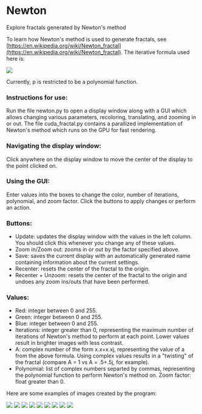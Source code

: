 # Newton
Explore fractals generated by Newton's method

To learn how Newton's method is used to generate fractals, see [https://en.wikipedia.org/wiki/Newton_fractal](https://en.wikipedia.org/wiki/Newton_fractal). The iterative formula used here is:

![](http://latex2png.com/output//latex_648e4e9d0d536d7a7e0aa4f860060a8f.png)

Currently, p is restricted to be a polynomial function.

### Instructions for use: 
Run the file newton.py to open a display window along with a GUI which allows changing various parameters, recoloring, translating, and zooming in or out. The file cuda_fractal.py contains a parallized implementation of Newton's method which runs on the GPU for fast rendering.

### Navigating the display window: 
Click anywhere on the display window to move the center of the display to the point clicked on.

### Using the GUI: 
Enter values into the boxes to change the color, number of iterations, polynomial, and zoom factor. Click the buttons to apply changes or perform an action.

### Buttons: 
* Update: updates the display window with the values in the left column. You should click this whenever you change any of these values. 
* Zoom in/Zoom out: zooms in or out by the factor specified above. 
* Save: saves the current display with an automatically generated name containing information about the current settings. 
* Recenter: resets the center of the fractal to the origin. 
* Recenter + Unzoom: resets the center of the fractal to the origin and undoes any zoom ins/outs that have been performed.

### Values: 
* Red: integer between 0 and 255.
* Green: integer between 0 and 255.
* Blue: integer between 0 and 255.
* Iterations: integer greater than 0, representing the maximum number of iterations of Newton's method to perform at each point. Lower values result in brighter images with less contrast. 
* A: complex number of the form x.x+x.xj, representing the value of a from the above formula. Using complex values results in a "twisting" of the fractal (compare A = 1 vs A = .5+.5j, for example). 
* Polynomial: list of complex numbers separted by commas, representing the polynomial function to perform Newton's method on. Zoom factor: float greater than 0.

Here are some examples of images created by the program:

![](https://github.com/SethEBaldwin/Newton/blob/master/fractals/1%20_55%200%201%20%5B1%2C-2%2C-3%2C2%2C-1%5D%20%5B8%2C6%2C4%2C2%2C0%5D%20_N50%203x%20long.png)
![](https://github.com/SethEBaldwin/Newton/blob/master/fractals/0011%5B2%2C1%2C-3%5D%5B4%2C2%2C0%5D_N50_1x.png)
![](https://github.com/SethEBaldwin/Newton/blob/master/fractals/newton2.png)
![](https://github.com/SethEBaldwin/Newton/blob/master/fractals/1111%5B5%2C2%2C1%5D%5B9%2C5%2C1%5D2x.png)
![](https://github.com/SethEBaldwin/Newton/blob/master/fractals/_25%20_88%20_815%201%20%5B-2%2C-5%2C-3%2C9%5D%20%5B6%2C4%2C1%2C0%5D%20_N50%201x.png)
![](https://github.com/SethEBaldwin/Newton/blob/master/fractals/Newton_(0.5%2B0.5j)_%5B-1%2C%200%2C%200%2C%201%5D_0_150_255_N150_0.jpg)
![](https://github.com/SethEBaldwin/Newton/blob/master/fractals/Newton_(0.5%2B0.8j)_%5B(-1%2B0j)%2C%20(1%2B0j)%2C%20(-1%2B0j)%2C%20(1%2B0j)%2C%20(-1%2B0j)%2C%20(1%2B0j)%2C%20(-1%2B0j)%2C%20(-1%2B0j)%2C%20(-1%2B0j)%2C%20(1%2B0j)%5D_64_224_208_N400_13.jpg)
![](https://github.com/SethEBaldwin/Newton/blob/master/fractals/Newton_(0.5%2B0.8j)_%5B(-1%2B0j)%2C%200j%2C%200j%2C%20(10%2B0j)%5D_150_100_150_N400_5.jpg)
![](https://github.com/SethEBaldwin/Newton/blob/master/fractals/Newton_(0.8%2B0.8j)_%5B(-1%2B0j)%2C%20(1%2B0j)%2C%20(-1%2B0j)%2C%20(1%2B0j)%2C%20(-1%2B0j)%2C%20(1%2B0j)%2C%20(-1%2B0j)%2C%20(-1%2B0j)%2C%20(-1%2B0j)%2C%20(1%2B0j)%5D_175_238_238_N150_12.jpg)
